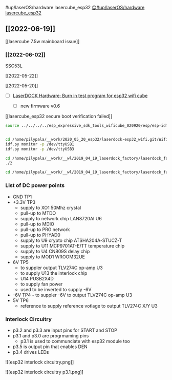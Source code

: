 #up/laserOS/hardware lasercube_esp32
[😊#up/laserOS/hardware lasercube_esp32](http://47.111.95.20:6001/user/1/start/%23up%2FlaserOS%2Fhardware%20lasercube_esp32)


## [[2022-06-19]]

[[lasercube 7.5w mainboard issue]]

### [[2022-06-02]]

SSC53L

[[2022-05-22]]


[[2022-05-20]]
- [ ] [LaserDOCK Hardware: Burn in test program for esp32 wifi cube](https://basecamp.com/1763987/projects/2265763/messages/93663156#comment_858405484)
	- [ ] new firmware v0.6



[[lasercube_esp32 secure boot verification failed]]

```bash
source ../../../../esp_expressive_sdk_tools_wificube_020920/esp/esp-idf/export.sh


cd /home/pilypala/__work/2020_05_20_esp32/laserdock-esp32_wifi.git/WifiLaserCube && source ../../esp_expressive_sdk_tools_wificube_020920/esp/esp-idf/export.sh
idf.py monitor -p /dev/ttyUSB1
idf.py monitor -p /dev/ttyUSB3

cd /home/pilypala/__work/__wl/2019_04_19_laserdock_factory/laserdock_factory_utilities.git/esp32wificube 
./2
```

```bash
cd /home/pilypala/__work/__wl/2019_04_19_laserdock_factory/laserdock_factory_utilities.git/esp32wificube
```

### List of DC power points
- GND TP1
- +3.3V TP3
	- supply to XO1 50Mhz crystal
	- pull-up to MTDO
	- supply to network chip LAN8720AI U6
	- pull-up to MDIO
	- pull-up to PRG network
	- pull-up to PHYAD0
	- supply to U9 crypto chip ATSHA204A-STUCZ-T
	- supply to U11 MCP9701AT-E/TT temperature chip
	- supply to U4 CN809S delay chip
	- supply to MOD1 WROOM32UE
- 6V TP5
	- to suppler output TLV274C op-amp U3
	- to supply U13 the interlock chip
	- U14 PUSB2X4D
	- to supply fan power
	- used to be inverted to supply -6V
- -6V TP4
		- to suppler -6V to output TLV274C op-amp U3
- 5V TP6 
	- reference to supply reference votlage to output TLV274C X/Y U3


### Interlock Circuitry

- p3.2 and p3.3 are input pins for START and STOP
- p3.1 and p3.0 are progrmaming pins
	- p3.1 is used to communciate with esp32 module too
- p3.5 is output pin that enables DEN
- p3.4 drives LEDs

![[esp32 interlock circuitry.png]]

![[esp32 interlock circuitry p3.1.png]]
